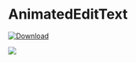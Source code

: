 # AnimatedEditText

[ ![Download](https://api.bintray.com/packages/frlgrd/maven/animated-edit-text/images/download.svg) ](https://bintray.com/frlgrd/maven/animated-edit-text/_latestVersion)

![](https://i.imgur.com/77rGNT3.gif)